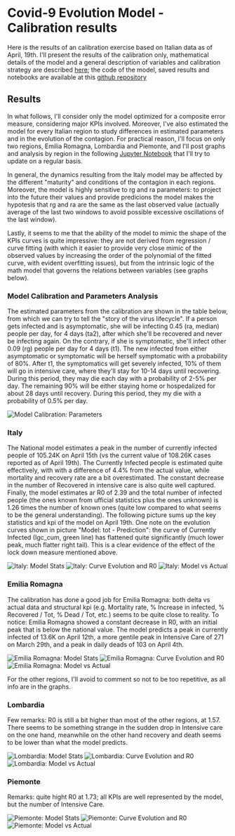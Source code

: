 # Covid-9 Evolution Model - Calibration results

Here is the results of an calibration exercise based on Italian data as of April, 19th. I'll present the results of the 
calibration only, mathematical details of the model and a general description of variables and calibration strategy are described 
[here](https://raffaelelillo.blog/2020/03/29/covid-19-evolutionary-model-study-on-italy/); the code of the model, saved results and notebooks are available at this [github repository](https://github.com/lilloraffa/covid19-model)

## Results
In what follows, I'll consider only the model optimized for a composite error measure, considering major KPIs involved.
Moreover, I've also estimated the model for every Italian region to study differences in estimated parameters and in the
evolution of the contagion. For practical reason, I'll focus on only two regions, Emilia Romagna, Lombardia and Piemonte,
and I'll post graphs and analysis by region in the following [Jupyter Notebook](xxxx) that I'll try to update on a regular 
basis.

In general, the dynamics resulting from the Italy model may be affected by the different "maturity" and 
conditions of the contagion in each regions. Moreover, the model is highly sensitive to rg and ra parameters: to project
into the future their values and provide predicions the model makes the hypotesis that rg and ra are the same as the last 
observed value (actually average of the last two windows to avoid possible excessive oscillations of the last window).

Lastly, it seems to me that the ability of the model to mimic the shape of the KPIs curves is quite impressive: they are
not derived from regression / curve fitting (with which it easier to provide very close mimic of the observed values by
increasing the order of the polynomial of the fitted curve, with evident overfitting issues), but from the intrinsic 
logic of the math model that governs the relations between variables (see graphs below).


### Model Calibration and Parameters Analysis
The estimated parameters from the calibration are shown in the table below, from which we can try to tell the "story of 
the virus lifecycle". If a person gets infected and is asymptomatic, she will be infecting 0.45 (ra, median) people per day, 
for 4 days (ta2), after which she'll be recovered and never be infecting again. On the contrary, if she is symptomatic, 
she'll infect other 0.09 (rg) people per day for 4 days (t1). The new infected from either asymptomatic or symptomatic 
will be herself symptomatic with a probability of 80%. After t1, the symptomatics will get severely infected, 10% of 
them will go in intensive care, where they'll stay for 10-14 days until recovering. During this period, they may die each
day with a probability of 2-5% per day. The remaining 90% will be either staying home or hospedalized for about 28 days 
until recovery. During this period, they my die with a probability of 0.5% per day.

![Model Calibration: Parameters](./img/calibration_20200419/Model-v5_Parameters.png)

### Italy
The National model estimates a peak in the number of currently infected people of 105.24K on April 15th (vs the current 
value of 108.26K cases reported as of April 19th). The Currently Infected people is estimated quite effectively, with 
with a difference of 4.4% from the actual value, while mortality and recovery rate are a bit overestimated. The constant
decrease in the number of Recovered in intensive care is also quite well captured. Finally, the model estimates ar R0 of
2.39 and the total number of infected people (the ones known from ufficial statistics plus the ones unknown) is 1.26 
times the number of known ones (quite low compared to what seems to be the general understanding).
The following picture sums up the key statistics and kpi of the model on April 19th. One note on the evolution curves 
shown in picture "Model: tot - Prediction": the curve of Currently Infected (Igc_cum, green line) has flattened quite 
significantly (much lower peak, much flatter right tail). This is a clear evidence of the effect of the lock down 
measure mentioned above.

![Italy: Model Stats](./img/calibration_20200419/Italy_Model-v5_Stats.png)
![Italy: Curve Evolution and R0](./img/calibration_20200419/Italy_Model-v5_Graph_Evolution.png)
![Italy: Model vs Actual](./img/calibration_20200419/Italy_Model-v5_Graph_Comparison.png)


### Emilia Romagna
The calibration has done a good job for Emilia Romagna: both delta vs actual data and structural kpi (e.g. 
Mortality rate, % Increase in infected, % Recovered / Tot, % Dead / Tot, etc.) seems to be quite close to reality. 
To notice: Emilia Romagna showed a constant decrease in R0, with an initial peak that is below the national value.
The model predicts a peak in currently infected of 13.6K on April 12th, a more gentile peak in Intensive Care of 271 on
March 29th, and a peak in daily deads of 103 on April 4th.

![Emilia Romagna: Model Stats](./img/calibration_20200419/Emilia_Model-v5_Stats.png)
![Emilia Romagna: Curve Evolution and R0](./img/calibration_20200419/Emilia_Model-v5_Graph_Evolution.png)
![Emilia Romagna: Model vs Actual](./img/calibration_20200419/Emilia_Model-v5_Graph_Comparison.png)

For the other regions, I'll avoid to comment so not to be too repetitive, as all info are in the graphs.

### Lombardia
Few remarks: R0 is still a bit higher than most of the other regions, at 1.57. There seems to be something strange in
the sudden drop in Intensive care on the one hand, meanwhile on the other hand recovery and death seems to be lower than
what the model predicts.

![Lombardia: Model Stats](./img/calibration_20200419/Lombardia_Model-v5_Stats.png)
![Lombardia: Curve Evolution and R0](./img/calibration_20200419/Lombardia_Model-v5_Graph_Evolution.png)
![Lombardia: Model vs Actual](./img/calibration_20200419/Lombardia_Model-v5_Graph_Comparison.png)


### Piemonte
Remarks: quite hight R0 at 1.73; all KPIs are well represented by the model, but the number of Intensive Care.

![Piemonte: Model Stats](./img/calibration_20200419/Piemonte_Model-v5_Stats.png)
![Piemonte: Curve Evolution and R0](./img/calibration_20200419/Piemonte_Model-v5_Graph_Evolution.png)
![Piemonte: Model vs Actual](./img/calibration_20200419/Piemonte_Model-v5_Graph_Comparison.png)
